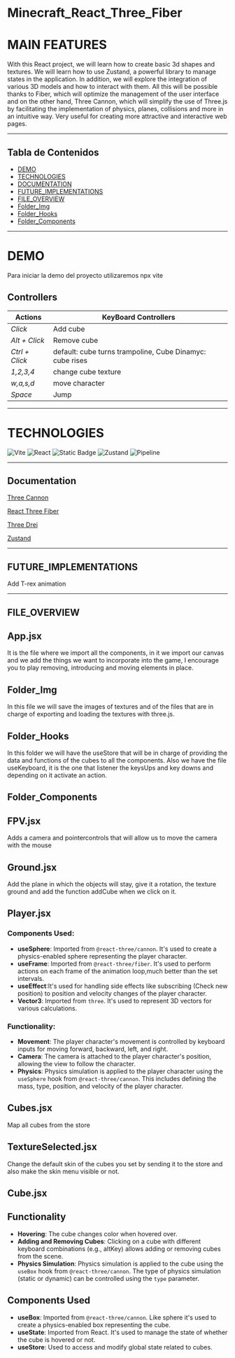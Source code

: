 # Minecraft_React_Three_Fiber

# MAIN FEATURES

With this React project, we will learn how to create basic 3d shapes and textures. We will learn how to use Zustand, a powerful library to manage states in the application. In addition, we will explore the integration of various 3D models and how to interact with them. All this will be possible thanks to Fiber, which will optimize the management of the user interface and on the other hand, Three Cannon, which will simplify the use of Three.js by facilitating the implementation of physics, planes, collisions and more in an intuitive way. Very useful for creating more attractive and interactive web pages.
<hr>

## Tabla de Contenidos

- [DEMO](#demo)
- [TECHNOLOGIES](#Technologies)
- [DOCUMENTATION](#Documentation)
- [FUTURE_IMPLEMENTATIONS](#FUTURE_IMPLEMENTATIONS)
- [FILE_OVERVIEW](#FILE_OVERVIEW)
- [Folder_Img](#Folder_Img)
- [Folder_Hooks](#Folder_Hooks)
- [Folder_Components](#Folder_Components)
<hr>

# DEMO

Para iniciar la demo del proyecto utilizaremos npx vite 

## Controllers

| **Actions**       | **KeyBoard Controllers**|    
|----------------|----------------------------------------------------------------------------|
| *Click*        | Add cube| 
| *Alt + Click*  | Remove cube| 
| *Ctrl + Click* | default: cube turns trampoline, Cube Dinamyc: cube rises | 
| *1,2,3,4*      | change cube texture |
| *w,a,s,d*      | move character |
| *Space*        | Jump |
<hr>

# TECHNOLOGIES

![Vite](https://img.shields.io/badge/Vite-purple?style=plastic&logo=Vite&labelColor=black)
![React](https://img.shields.io/badge/React-blue?style=plastic&logo=React.js&labelColor=black)
![Static Badge](https://img.shields.io/badge/Three.js,Three_Cannon%2CThree_Fiber%2CThree_Drei-yellow?style=plastic&logo=Three.js&labelColor=black)
![Zustand](https://img.shields.io/badge/Zustand-green?style=plastic&logo=Zustand&labelColor=black)
![Pipeline](https://img.shields.io/badge/Pipeline-pink?style=plastic&logo=GLTFPipeline&labelColor=black)

<hr>

## Documentation
[Three Cannon](https://www.npmjs.com/package/@react-three/cannon?activeTab=readme)

[React Three Fiber](https://docs.pmnd.rs/react-three-fiber/getting-started/introduction)

[Three Drei](https://github.com/pmndrs/drei#readme)

[Zustand](https://zustand-demo.pmnd.rs/)

<hr>

## FUTURE_IMPLEMENTATIONS
Add T-rex animation

<hr>

## FILE_OVERVIEW

## App.jsx

It is the file where we import all the components, in it we import our canvas and we add the things we want to incorporate into the game, I encourage you to play removing, introducing and moving elements in place. 

## Folder_Img

In this file we will save the images of textures and of the files that are in charge of exporting and loading the textures with three.js.

## Folder_Hooks

In this folder we will have the useStore that will be in charge of providing the data and functions of the cubes to all the components.
Also we have the file useKeyboard, it is the one that listener the keysUps and key downs and depending on it activate an action. 

## Folder_Components

## FPV.jsx

Adds a camera and pointercontrols that will allow us to move the camera with the mouse

## Ground.jsx

Add the plane in which the objects will stay, give it a rotation, the texture ground and add the function addCube when we click on it.

## Player.jsx

### Components Used:
- **useSphere**: Imported from `@react-three/cannon`. It's used to create a physics-enabled sphere representing the player character.
- **useFrame**: Imported from `@react-three/fiber`. It's used to perform actions on each frame of the animation loop,much better than the set intervals.
- **useEffect**:It's used for handling side effects like subscribing (Check new position) to position and velocity changes of the player character.
- **Vector3**: Imported from `three`. It's used to represent 3D vectors for various calculations.

### Functionality:
- **Movement**: The player character's movement is controlled by keyboard inputs for moving forward, backward, left, and right.
- **Camera**: The camera is attached to the player character's position, allowing the view to follow the character.
- **Physics**: Physics simulation is applied to the player character using the `useSphere` hook from `@react-three/cannon`. This includes defining the mass, type, position, and velocity of the player character.

## Cubes.jsx
Map all cubes from the store

## TextureSelected.jsx

Change the default skin of the cubes you set by sending it to the store and also make the skin menu visible or not. 

## Cube.jsx

## Functionality

- **Hovering**: The cube changes color when hovered over.
- **Adding and Removing Cubes**: Clicking on a cube with different keyboard combinations (e.g., altKey) allows adding or removing cubes from the scene.
- **Physics Simulation**: Physics simulation is applied to the cube using the `useBox` hook from `@react-three/cannon`. The type of physics simulation (static or dynamic) can be controlled using the `type` parameter.

## Components Used

- **useBox**: Imported from `@react-three/cannon`. Like sphere it's used to create a physics-enabled box representing the cube.
- **useState**: Imported from React. It's used to manage the state of whether the cube is hovered or not.
- **useStore**: Used to access and modify global state related to cubes.







